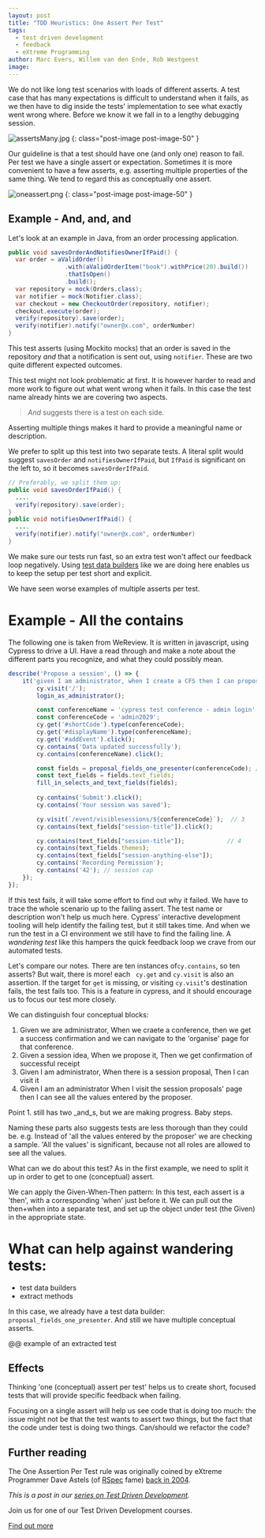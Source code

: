 ```yaml
---
layout: post
title: "TDD Heuristics: One Assert Per Test"
tags:
  - test driven development
  - feedback
  - eXtreme Programming
author: Marc Evers, Willem van den Ende, Rob Westgeest
image: 
---
```


We do not like long test scenarios with loads of different asserts. 
A test case that has many expectations is difficult to understand when it fails, as we then have to dig inside the tests' implementation to see what exactly went wrong where. Before we know it we fall in to a lengthy debugging session.

![assertsMany.jpg](/attachments/blogposts/2021/tdd/assertsMany.jpg)
{: class="post-image post-image-50" }

Our guideline is that a test should have one (and only one) reason to fail. Per
test we have a single assert or expectation. Sometimes it is more convenient to
have a few asserts, e.g. asserting multiple properties of the same thing. We
tend to regard this as conceptually one assert.

![oneassert.png](/attachments/blogposts/2021/tdd/oneassert.png)
{: class="post-image post-image-50" }

## Example - And, and, and  

Let's look at an example in Java, from an order processing application.

```java
public void savesOrderAndNotifiesOwnerIfPaid() {
  var order = aValidOrder()
                .with(aValidOrderItem("book").withPrice(20).build())
                .thatIsOpen()
                .build();
  var repository = mock(Orders.class);
  var notifier = mock(Notifier.class);
  var checkout = new CheckoutOrder(repository, notifier);
  checkout.execute(order);
  verify(repository).save(order);
  verify(notifier).notify("owner@x.com", orderNumber)
}
```

This test asserts (using Mockito mocks) that an order is saved in the repository
_and_ that a notification is sent out, using `notifier`. These are two quite different
expected outcomes.

This test might not look problematic at first. It is however harder to
read and more work to figure out what went wrong when it fails. In this case the test name already
hints we are covering two aspects. 

> *And* suggests there is a test on each side.

Asserting multiple things makes it hard to provide a meaningful name or description.

We prefer to split up this test into two separate tests. A literal split would suggest `savesOrder` and `notifiesOwnerIfPaid`,  but `IfPaid` is significant on the left to, so it becomes `savesOrderIfPaid`.

```java
// Preferably, we split them up:
public void savesOrderIfPaid() {
  ....
  verify(repository).save(order);
}
public void notifiesOwnerIfPaid() {
  ....
  verify(notifier).notify("owner@x.com", orderNumber)
}
```

We make sure our tests run fast, so an extra test won't affect our feedback loop
negatively. Using [test data builders]() like we are doing here enables us to
keep the setup per test short and explicit.

We have seen worse examples of multiple asserts per test. 

# Example - All the contains

The following one is taken from WeReview. It is written in javascript, using Cypress to drive a UI.
Have a read through and make a note about the different parts you recognize, and what they could possibly mean.


``` javascript
describe('Propose a session', () => {
    it('given I am administrator, when I create a CFS then I can propose a session, and I can see the submitted session', () => {
        cy.visit('/');
        login_as_administrator();

        const conferenceName = 'cypress test conference - admin login' // 1
        const conferenceCode = 'admin2029';
        cy.get('#shortCode').type(conferenceCode);
        cy.get('#displayName').type(conferenceName);
        cy.get('#addEvent').click();
        cy.contains('Data updated successfully');
        cy.contains(conferenceName).click();

        const fields = proposal_fields_one_presenter(conferenceCode); // 2
        const text_fields = fields.text_fields;
        fill_in_selects_and_text_fields(fields);
  
        cy.contains('Submit').click();
        cy.contains('Your session was saved');

        cy.visit(`/event/visiblesessions/${conferenceCode}`);  // 3
        cy.contains(text_fields["session-title"]).click();

        cy.contains(text_fields["session-title"]);            // 4
        cy.contains(text_fields.themes);
        cy.contains(text_fields["session-anything-else"]);
        cy.contains('Recording Permission');
        cy.contains('42'); // session cap
    });
});
```

If this test fails, it will take some effort to find out why it failed. We have
to trace the whole scenario up to the failing assert. The test name or
description won't help us much here. Cypress' interactive
development tooling will help identify the failing test, but it still takes
time. And when we run the test in a CI environment we still have to find the failing line. A
_wandering test_ like this hampers the quick feedback loop we crave from our automated
tests.


Let's compare our notes. There are ten instances of`cy.contains`, so ten asserts? But wait, there is more! each ` cy.get` and `cy.visit` is also an assertion. If the target for `get` is missing, or visiting `cy.visit`'s destination fails, the test fails too. This is a feature in cypress, and it should encourage us to focus our test more closely.

We can distinguish four conceptual blocks:

1. Given we are administrator, When we craete a conference, then we get a success confirmation and we can navigate to the 'organise' page for that conference.
2. Given a session idea, When we propose it, Then we get confirmation of successful receipt
3. Given I am administrator, When there is a session proposal, Then I can visit it
4. Given I am an administrator When I visit the session proposals' page then I can see all the values entered by the proposer.

Point 1. still has two _and_s, but we are making progress. Baby steps.

Naming these parts also suggests tests are less thorough than they could be. e.g. Instead of 'all the values entered by the proposer' we are checking a sample. 'All the values' is significant, because not all roles are allowed to see all the values.
 
What can we do about this test? As in the first example, we need to split it up in order to get to one (conceptual) assert.

We can apply the Given-When-Then pattern: In this test, each assert is a 'then', with a
corresponding 'when' just before it. We can pull out the then+when into a separate
test, and set up the object under test (the Given) in the appropriate state. 

# What can help against wandering tests:

- test data builders
- extract methods

In this case, we already have a test data builder: `proposal_fields_one_presenter`. And still we have multiple conceptual asserts.

@@ example of an extracted test

## Effects

Thinking 'one (conceptual) assert per test' helps us to create short, focused tests that will provide specific feedback when failing.

Focusing on a single assert will help us see code that is doing too much: the
issue might not be that the test wants to assert two things, but the fact that
the code under test is doing two things. Can/should we refactor the code?

## Further reading

The One Assertion Per Test rule was originally coined by eXtreme Programmer Dave Astels (of [RSpec](https://rspec.info/) fame) [back in 2004](https://www.artima.com/weblogs/viewpost.jsp?thread=35578).


_This is a post in our [series on Test Driven Development](/blog-by-tag#tag-test-driven-development)._

<aside>
  <p>Join us for one of our Test Driven Development courses. 
  </p>
  <p><div>
    <a href="/training/test-driven-development">Find out more</a>
  </div></p>
</aside>
